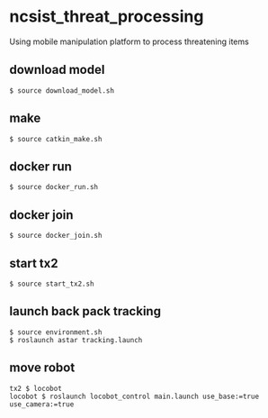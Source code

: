 # ncsist_threat_processing
Using mobile manipulation platform to process threatening items

## download model
```
$ source download_model.sh
```

## make
```
$ source catkin_make.sh
```

## docker run
```
$ source docker_run.sh
```

## docker join
```
$ source docker_join.sh
```

## start tx2
```
$ source start_tx2.sh
```

## launch back pack tracking
```
$ source environment.sh
$ roslaunch astar tracking.launch
```

## move robot
```
tx2	$ locobot
locobot	$ roslaunch locobot_control main.launch use_base:=true use_camera:=true
```
